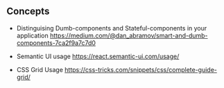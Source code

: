 ## Concepts

* Distinguising Dumb-components and Stateful-components in your application
 https://medium.com/@dan_abramov/smart-and-dumb-components-7ca2f9a7c7d0

* Semantic UI usage
https://react.semantic-ui.com/usage/

* CSS Grid Usage
https://css-tricks.com/snippets/css/complete-guide-grid/
 
